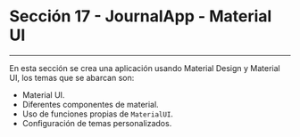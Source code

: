 # Sección 17 - JournalApp - Material UI
___

En esta sección se crea una aplicación usando Material Design y Material UI, los temas que se abarcan son:

- Material UI.
- Diferentes componentes de material.
- Uso de funciones propias de `MaterialUI`.
- Configuración de temas personalizados.
